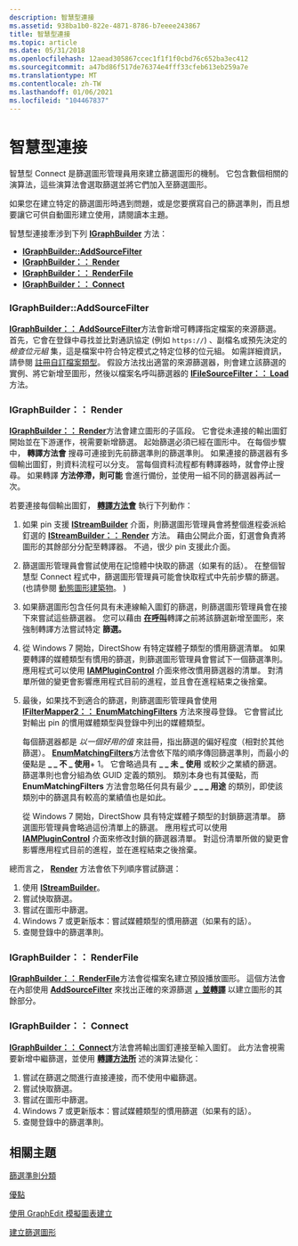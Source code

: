 ```yaml
---
description: 智慧型連接
ms.assetid: 938ba1b0-822e-4871-8786-b7eeee243867
title: 智慧型連接
ms.topic: article
ms.date: 05/31/2018
ms.openlocfilehash: 12aead305867ccec1f1f1f0cbd76c652ba3ec412
ms.sourcegitcommit: a47bd86f517de76374e4fff33cfeb613eb259a7e
ms.translationtype: MT
ms.contentlocale: zh-TW
ms.lasthandoff: 01/06/2021
ms.locfileid: "104467837"
---
```

# <a name="intelligent-connect"></a>智慧型連接

智慧型 Connect 是篩選圖形管理員用來建立篩選圖形的機制。 它包含數個相關的演算法，這些演算法會選取篩選並將它們加入至篩選圖形。

如果您在建立特定的篩選圖形時遇到問題，或是您要撰寫自己的篩選準則，而且想要讓它可供自動圖形建立使用，請閱讀本主題。

智慧型連接牽涉到下列 [**IGraphBuilder**](/windows/desktop/api/Strmif/nn-strmif-igraphbuilder) 方法：

-   [**IGraphBuilder::AddSourceFilter**](/windows/desktop/api/Strmif/nf-strmif-igraphbuilder-addsourcefilter)
-   [**IGraphBuilder：： Render**](/windows/desktop/api/Strmif/nf-strmif-igraphbuilder-render)
-   [**IGraphBuilder：： RenderFile**](/windows/desktop/api/Strmif/nf-strmif-igraphbuilder-renderfile)
-   [**IGraphBuilder：： Connect**](/windows/desktop/api/Strmif/nf-strmif-igraphbuilder-connect)

### <a name="igraphbuilderaddsourcefilter"></a>IGraphBuilder::AddSourceFilter

[**IGraphBuilder：： AddSourceFilter**](/windows/desktop/api/Strmif/nf-strmif-igraphbuilder-addsourcefilter)方法會新增可轉譯指定檔案的來源篩選。 首先，它會在登錄中尋找並比對通訊協定 (例如 `https://`) 、副檔名或預先決定的 *檢查位元組* 集，這是檔案中符合特定模式之特定位移的位元組。 如需詳細資訊，請參閱 [註冊自訂檔案類型](registering-a-custom-file-type.md)。 假設方法找出適當的來源篩選器，則會建立該篩選的實例、將它新增至圖形，然後以檔案名呼叫篩選器的 [**IFileSourceFilter：： Load**](/windows/desktop/api/Strmif/nf-strmif-ifilesourcefilter-load) 方法。

### <a name="igraphbuilderrender"></a>IGraphBuilder：： Render

[**IGraphBuilder：： Render**](/windows/desktop/api/Strmif/nf-strmif-igraphbuilder-render)方法會建立圖形的子區段。 它會從未連接的輸出圖釘開始並在下游運作，視需要新增篩選。 起始篩選必須已經在圖形中。 在每個步驟中， **轉譯方法會** 搜尋可連接到先前篩選準則的篩選準則。 如果連接的篩選器有多個輸出圖釘，則資料流程可以分支。 當每個資料流程都有轉譯器時，就會停止搜尋。 如果轉譯 **方法停滯，則可能** 會進行備份，並使用一組不同的篩選器再試一次。

若要連接每個輸出圖釘， [**轉譯方法會**](/windows/desktop/api/Strmif/nf-strmif-igraphbuilder-render) 執行下列動作：

1.  如果 pin 支援 [**IStreamBuilder**](/windows/desktop/api/Strmif/nn-strmif-istreambuilder) 介面，則篩選圖形管理員會將整個進程委派給釘選的 [**IStreamBuilder：： Render**](/windows/desktop/api/Strmif/nf-strmif-istreambuilder-render) 方法。 藉由公開此介面，釘選會負責將圖形的其餘部分分配至轉譯器。 不過，很少 pin 支援此介面。
2.  篩選圖形管理員會嘗試使用在記憶體中快取的篩選（如果有的話）。 在整個智慧型 Connect 程式中，篩選圖形管理員可能會快取程式中先前步驟的篩選。  (也請參閱 [動態圖形建築物](dynamic-graph-building.md)。 ) 
3.  如果篩選圖形包含任何具有未連線輸入圖釘的篩選，則篩選圖形管理員會在接下來嘗試這些篩選器。 您可以藉由 [**在呼叫**](/windows/desktop/api/Strmif/nf-strmif-igraphbuilder-render)轉譯之前將該篩選新增至圖形，來強制轉譯方法嘗試特定 **篩選。**
4.  從 Windows 7 開始，DirectShow 有特定媒體子類型的慣用篩選清單。 如果要轉譯的媒體類型有慣用的篩選，則篩選圖形管理員會嘗試下一個篩選準則。 應用程式可以使用 [**IAMPluginControl**](/windows/desktop/api/Strmif/nn-strmif-iamplugincontrol) 介面來修改慣用篩選器的清單。 對清單所做的變更會影響應用程式目前的進程，並且會在進程結束之後捨棄。
5.  最後，如果找不到適合的篩選，則篩選圖形管理員會使用 [**IFilterMapper2：： EnumMatchingFilters**](/windows/desktop/api/Strmif/nf-strmif-ifiltermapper2-enummatchingfilters) 方法來搜尋登錄。 它會嘗試比對輸出 pin 的慣用媒體類型與登錄中列出的媒體類型。

    每個篩選器都是 *以一個好用的值* 來註冊，指出篩選的偏好程度（相對於其他篩選）。 [**EnumMatchingFilters**](/windows/desktop/api/Strmif/nf-strmif-ifiltermapper2-enummatchingfilters)方法會依下階的順序傳回篩選準則，而最小的優點是 **\_ \_ 不 \_ 使用**+ 1。 它會略過具有 **\_ \_ 未 \_ 使用** 或較少之業績的篩選。 篩選準則也會分組為依 GUID 定義的類別。 類別本身也有其優點，而 **EnumMatchingFilters** 方法會忽略任何具有最少 **\_ \_ \_ 用途** 的類別，即使該類別中的篩選具有較高的業績值也是如此。

    從 Windows 7 開始，DirectShow 具有特定媒體子類型的封鎖篩選清單。 篩選圖形管理員會略過這份清單上的篩選。 應用程式可以使用 [**IAMPluginControl**](/windows/desktop/api/Strmif/nn-strmif-iamplugincontrol) 介面來修改封鎖的篩選器清單。 對這份清單所做的變更會影響應用程式目前的進程，並在進程結束之後捨棄。

總而言之， [**Render**](/windows/desktop/api/Strmif/nf-strmif-igraphbuilder-render) 方法會依下列順序嘗試篩選：

1.  使用 [**IStreamBuilder**](/windows/desktop/api/Strmif/nn-strmif-istreambuilder)。
2.  嘗試快取篩選。
3.  嘗試在圖形中篩選。
4.  Windows 7 或更新版本：嘗試媒體類型的慣用篩選（如果有的話）。
5.  查閱登錄中的篩選準則。

### <a name="igraphbuilderrenderfile"></a>IGraphBuilder：： RenderFile

[**IGraphBuilder：： RenderFile**](/windows/desktop/api/Strmif/nf-strmif-igraphbuilder-renderfile)方法會從檔案名建立預設播放圖形。 這個方法會在內部使用 [**AddSourceFilter**](/windows/desktop/api/Strmif/nf-strmif-igraphbuilder-addsourcefilter) 來找出正確的來源篩選 [**，並轉譯**](/windows/desktop/api/Strmif/nf-strmif-igraphbuilder-render) 以建立圖形的其餘部分。

### <a name="igraphbuilderconnect"></a>IGraphBuilder：： Connect

[**IGraphBuilder：： Connect**](/windows/desktop/api/Strmif/nf-strmif-igraphbuilder-connect)方法會將輸出圖釘連接至輸入圖釘。 此方法會視需要新增中繼篩選，並使用 [**轉譯方法所**](/windows/desktop/api/Strmif/nf-strmif-igraphbuilder-render) 述的演算法變化：

1.  嘗試在篩選之間進行直接連接，而不使用中繼篩選。
2.  嘗試快取篩選。
3.  嘗試在圖形中篩選。
4.  Windows 7 或更新版本：嘗試媒體類型的慣用篩選（如果有的話）。
5.  查閱登錄中的篩選準則。

## <a name="related-topics"></a>相關主題

<dl> <dt>

[篩選準則分類](filter-categories.md)
</dt> <dt>

[優點](merit.md)
</dt> <dt>

[使用 GraphEdit 模擬圖表建立](simulating-graph-building-with-graphedit.md)
</dt> <dt>

[建立篩選圖形](building-the-filter-graph.md)
</dt> </dl>

 

 



